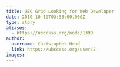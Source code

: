 ```yaml
---
title: UBC Grad Looking for Web Developer 
date: 2010-10-19T03:33:00.000Z
type: story
aliases:
  - https://ubccsss.org/node/1399
author:
  username: Christopher Head
  link: https://ubccsss.org/user/2
images:
---
```


